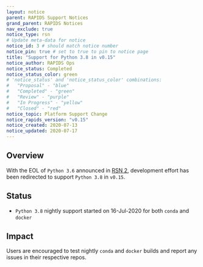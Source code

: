 ```yaml
---
layout: notice
parent: RAPIDS Support Notices
grand_parent: RAPIDS Notices
nav_exclude: true
notice_type: rsn
# Update meta-data for notice
notice_id: 3 # should match notice number
notice_pin: true # set to true to pin to notice page
title: "Support for Python 3.8 in v0.15"
notice_author: RAPIDS Ops
notice_status: Completed
notice_status_color: green
# 'notice_status' and 'notice_status_color' combinations:
#   "Proposal" - "blue"
#   "Completed" - "green"
#   "Review" - "purple"
#   "In Progress" - "yellow"
#   "Closed" - "red"
notice_topic: Platform Support Change
notice_rapids_version: "v0.15"
notice_created: 2020-07-13
notice_updated: 2020-07-17
---
```


## Overview

With the EOL of `Python 3.6` announced in [RSN 2](/notices/rsn0002), development effort has been redirected to support `Python 3.8` in `v0.15`.

## Status

- `Python 3.8` nightly support started on 16-Jul-2020 for both `conda` and `docker`

## Impact

Users are encouraged to test nightly `conda` and `docker` builds and report any issues in their respective repos.
